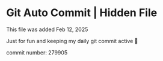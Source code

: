 # Git Auto Commit | Hidden File

This file was added Feb 12, 2025

Just for fun and keeping my daily git commit active 🤪

commit number: 279905
